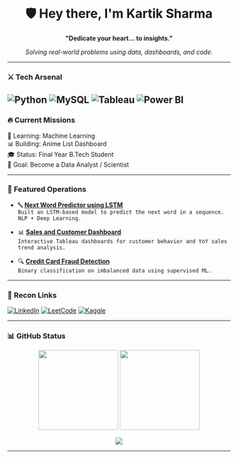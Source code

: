 <h1 align="center">🛡️ Hey there, I'm Kartik Sharma</h1>
<p align="center"><strong>"Dedicate your heart... to insights."</strong></p>
<p align="center"><em>Solving real-world problems using data, dashboards, and code.</em></p>

---

### ⚔️ Tech Arsenal
![Python](https://img.shields.io/badge/Python-3776AB?style=for-the-badge&logo=python&logoColor=white)
![MySQL](https://img.shields.io/badge/MySQL-005C84?style=for-the-badge&logo=mysql&logoColor=white)
![Tableau](https://img.shields.io/badge/Tableau-E97627?style=for-the-badge&logo=tableau&logoColor=white)
![Power BI](https://img.shields.io/badge/PowerBI-F2C811?style=for-the-badge&logo=powerbi&logoColor=black)
---

### 🔥 Current Missions
🧠 Learning: Machine Learning  
📊 Building: Anime List Dashboard  
🎓 Status: Final Year B.Tech Student  
🧭 Goal: Become a Data Analyst / Scientist  

---

### 🌟 Featured Operations

- 🔤 [**Next Word Predictor using LSTM**](https://github.com/sh-kartik18/Next-Word-Predictor)  
  `Built an LSTM-based model to predict the next word in a sequence. NLP + Deep Learning.`

- 📊 [**Sales and Customer Dashboard**](https://github.com/sh-kartik18/Sales-and-Customer-Dashboard)  
  `Interactive Tableau dashboards for customer behavior and YoY sales trend analysis.`

- 🔍 [**Credit Card Fraud Detection**](https://github.com/sh-kartik18/Credit-Card-Fraud-Detection)  
  `Binary classification on imbalanced data using supervised ML.`


---

### 📡 Recon Links
[![LinkedIn](https://img.shields.io/badge/LinkedIn-0A66C2?style=for-the-badge&logo=linkedin&logoColor=white)](https://www.linkedin.com/in/sh-kartik/)
[![LeetCode](https://img.shields.io/badge/LeetCode-FFA116?style=for-the-badge&logo=leetcode&logoColor=black)](https://leetcode.com/u/kartikk_sh/)
[![Kaggle](https://img.shields.io/badge/Kaggle-20BEFF?style=for-the-badge&logo=kaggle&logoColor=white)](https://www.kaggle.com/kartikksh)

---

### 📊 GitHub Status 

<p align="center">
  <img src="https://github-readme-stats.vercel.app/api?username=sh-kartik18&show_icons=true&theme=tokyonight" height="180"/>
  <img src="https://github-readme-streak-stats.herokuapp.com/?user=sh-kartik18&theme=tokyonight" height="180"/>
</p>

<p align="center">
  <img src="https://github-readme-activity-graph.vercel.app/graph?username=sh-kartik18&theme=tokyo-night" />
</p>

---


